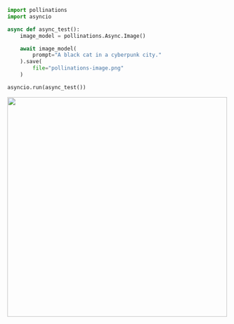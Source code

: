 ```python
import pollinations
import asyncio

async def async_test():
    image_model = pollinations.Async.Image()

    await image_model(
        prompt="A black cat in a cyberpunk city."
    ).save(
        file="pollinations-image.png"
    )

asyncio.run(async_test())
```

<div id="header">
  <img src="https://i.ibb.co/m60BGZ3/image.png" width=500/>
</div>
